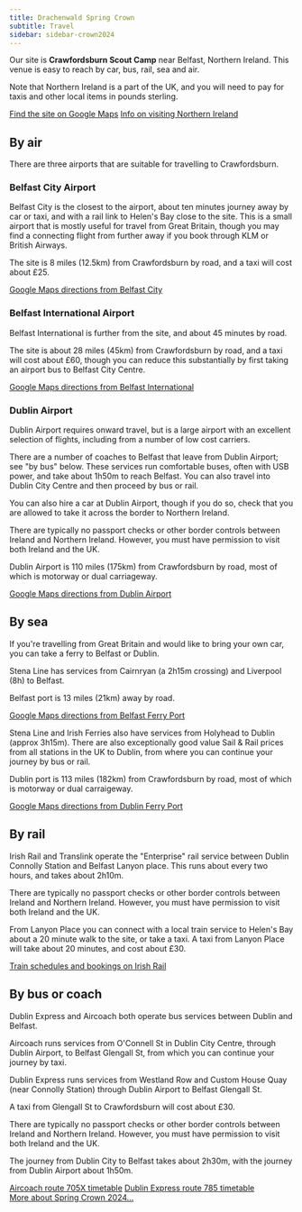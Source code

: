 ```yaml
---
title: Drachenwald Spring Crown
subtitle: Travel
sidebar: sidebar-crown2024
---
```


Our site is **Crawfordsburn Scout Camp** near Belfast, Northern Ireland.
This venue is easy to reach by car, bus, rail, sea and air.

Note that Northern Ireland is a part of the UK, and you will need to pay
for taxis and other local items in pounds sterling.

<div class="text-center m-4">
  <a class="btn btn-primary shadow m-2" href="https://goo.gl/maps/8uu821gQU5bRg1uf9"><i class="fas fa-map-marker-alt me-1"></i> Find the site on Google Maps</a>
  <a class="btn btn-primary shadow m-2" href="https://discovernorthernireland.com/faqs"><i class="fas fa-info-circle"></i> Info on visiting Northern Ireland</a>
</div>



## By air

There are three airports that are suitable for travelling to Crawfordsburn.

### Belfast City Airport

Belfast City is the closest to the airport, about ten minutes journey away by car or taxi,
and with a rail link to Helen's Bay close to the site. This is a small airport that is
mostly useful for travel from Great Britain, though you may find a connecting flight from
further away if you book through KLM or British Airways.

The site is 8 miles (12.5km) from Crawfordsburn by road, and a taxi will cost about £25.

<div class="text-center m-4">
  <a class="btn btn-primary shadow" href="https://maps.app.goo.gl/S5qx7czNXJpbDoif7"><i class="fas fa-map-marker-alt me-1"></i> Google Maps directions from Belfast City</a>
</div>

### Belfast International Airport

Belfast International is further from the site, and about 45 minutes by road.

The site is about 28 miles (45km) from Crawfordsburn by road, and a taxi will cost about £60,
though you can reduce this substantially by first taking an airport bus to Belfast
City Centre.

<div class="text-center m-4">
  <a class="btn btn-primary shadow" href="https://maps.app.goo.gl/7ueQrxzj2CHdeXyA6"><i class="fas fa-map-marker-alt me-1"></i> Google Maps directions from Belfast International</a>
</div>

### Dublin Airport

Dublin Airport requires onward travel, but is a large airport with an
excellent selection of flights, including from a number of low cost
carriers.

There are a number of coaches to Belfast that leave from Dublin Airport;
see "by bus" below. These services run comfortable buses, often with USB
power, and take about 1h50m to reach Belfast. You can also travel into
Dublin City Centre and then proceed by bus or rail.

You can also hire a car at Dublin Airport, though if
you do so, check that you are allowed to take it across the border to
Northern Ireland.

There are typically no passport checks or other border controls between
Ireland and Northern Ireland. However, you must have permission to visit
both Ireland and the UK.

Dublin Airport is 110 miles (175km) from Crawfordsburn by road, most of which is
motorway or dual carriageway.

<div class="text-center m-4">
  <a class="btn btn-primary shadow" href="https://maps.app.goo.gl/mbw7yYjAjX8Xmt1h9"><i class="fas fa-map-marker-alt me-1"></i> Google Maps directions from Dublin Airport</a>
</div>

## By sea

If you're travelling from Great Britain and would like to bring your own car,
you can take a ferry to Belfast or Dublin.

Stena Line has services from Cairnryan (a 2h15m crossing) and Liverpool (8h) to Belfast.

Belfast port is 13 miles (21km) away by road.

<div class="text-center m-4">
  <a class="btn btn-primary shadow" href="https://maps.app.goo.gl/mbw7yYjAjX8Xmt1h9"><i class="fas fa-map-marker-alt me-1"></i> Google Maps directions from Belfast Ferry Port</a>
</div>

Stena Line and Irish Ferries also have services from Holyhead to Dublin (approx 3h15m).
There are also exceptionally good value Sail & Rail prices from all stations in the UK
to Dublin, from where you can continue your journey by bus or rail.

Dublin port is 113 miles (182km) from Crawfordsburn by road, most of which is motorway
or dual carraigeway.

<div class="text-center m-4">
  <a class="btn btn-primary shadow" href="https://maps.app.goo.gl/CpSKrE6QKNzrbmBu9"><i class="fas fa-map-marker-alt me-1"></i> Google Maps directions from Dublin Ferry Port</a>
</div>

## By rail

Irish Rail and Translink operate the "Enterprise" rail service between
Dublin Connolly Station and Belfast Lanyon place. This runs about every
two hours, and takes about 2h10m.

There are typically no passport checks or other border controls between
Ireland and Northern Ireland. However, you must have permission to visit
both Ireland and the UK.

From Lanyon Place you can connect with a local train service to
Helen's Bay about a 20 minute walk to the site, or take a taxi.
A taxi from Lanyon Place will take about 20 minutes, and cost
about £30.

<div class="text-center m-4">
  <a class="btn btn-primary shadow" href="https://www.irishrail.ie/"><i class="fas fa-train"></i> Train schedules and bookings on Irish Rail</a>
</div>

## By bus or coach

Dublin Express and Aircoach both operate bus services between Dublin and Belfast.

Aircoach runs services from O'Connell St in Dublin City Centre, through Dublin
Airport, to Belfast Glengall St, from which you can continue your journey by
taxi.

Dublin Express runs services from Westland Row and Custom House Quay (near Connolly
Station) through Dublin Airport to Belfast Glengall St.

A taxi from Glengall St to Crawfordsburn will cost about £30.

There are typically no passport checks or other border controls between Ireland and
Northern Ireland. However, you must have permission to visit both Ireland and the UK.

The journey from Dublin City to Belfast takes about 2h30m, with the journey
from Dublin Airport about 1h50m.

<div class="text-center m-4">
  <a class="btn btn-primary shadow m-2" href="https://www.aircoach.ie/timetables/705X"><i class="fas fa-bus"></i> Aircoach route 705X timetable</a>
  <a class="btn btn-primary shadow m-2" href="https://www.dublinexpress.ie/media/11955/dublin_express_timetable_dec2023.pdf"><i class="fas fa-bus"></i> Dublin Express route 785 timetable</a>
</div>

  <div class="row text-center">
    <div class="col">
      <a role="button" class="btn btn-primary shadow" href="/events/2024/crown/">More about Spring Crown 2024...</a>
    </div>
  </div>
